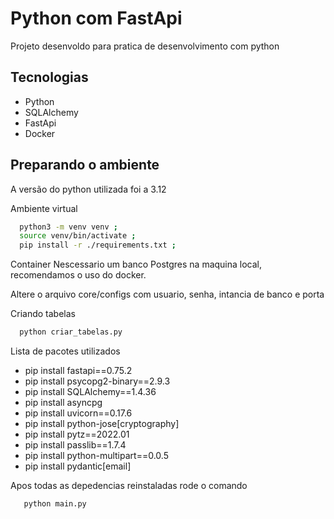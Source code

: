 # Python com FastApi
Projeto desenvoldo para pratica de desenvolvimento com python

## Tecnologias

* Python
* SQLAlchemy
* FastApi
* Docker

## Preparando o ambiente
  A versão do python utilizada foi a 3.12

  Ambiente virtual
  ```bash
    python3 -m venv venv ;
    source venv/bin/activate ;
    pip install -r ./requirements.txt ;
  ```

  Container
  Nescessario um banco Postgres na maquina local, recomendamos o uso do docker.

  Altere o arquivo core/configs com usuario, senha, intancia de banco e porta

  Criando tabelas
  ```bash
    python criar_tabelas.py
  ```

  Lista de pacotes utilizados
  * pip install fastapi==0.75.2
  * pip install psycopg2-binary==2.9.3
  * pip install SQLAlchemy==1.4.36 
  * pip install asyncpg
  * pip install uvicorn==0.17.6
  * pip install python-jose[cryptography]
  * pip install pytz==2022.01 
  * pip install passlib==1.7.4
  * pip install python-multipart==0.0.5
  * pip install pydantic[email]


  Apos todas as depedencias reinstaladas rode o comando 
 ```bash
    python main.py
```